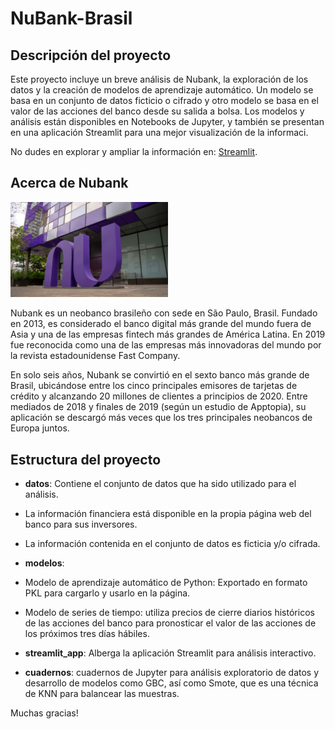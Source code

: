 # NuBank-Brasil

## Descripción del proyecto

Este proyecto incluye un breve análisis de Nubank, la exploración de los datos y la creación de modelos de aprendizaje automático. Un modelo se basa en un conjunto de datos ficticio o cifrado y otro modelo se basa en el valor de las acciones del banco desde su salida a bolsa.
Los modelos y análisis están disponibles en Notebooks de Jupyter, y también se presentan en una aplicación Streamlit para una mejor visualización de la informaci.

No dudes en explorar y ampliar la información en: [Streamlit](https://nubank-brasil.streamlit.app/).

## Acerca de Nubank

<img src="Images/nubanksede.jpeg" alt="Nubank" width="50%">

Nubank es un neobanco brasileño con sede en São Paulo, Brasil. Fundado en 2013, es considerado el banco digital más grande del mundo fuera de Asia y una de las empresas fintech más grandes de América Latina. En 2019 fue reconocida como una de las empresas más innovadoras del mundo por la revista estadounidense Fast Company.

En solo seis años, Nubank se convirtió en el sexto banco más grande de Brasil, ubicándose entre los cinco principales emisores de tarjetas de crédito y alcanzando 20 millones de clientes a principios de 2020. Entre mediados de 2018 y finales de 2019 (según un estudio de Apptopia), su aplicación se descargó más veces que los tres principales neobancos de Europa juntos.

## Estructura del proyecto

- **datos**: Contiene el conjunto de datos que ha sido utilizado para el análisis.
 - La información financiera está disponible en la propia página web del banco para sus inversores.
 - La información contenida en el conjunto de datos es ficticia y/o cifrada.
   
- **modelos**:
 - Modelo de aprendizaje automático de Python: Exportado en formato PKL para cargarlo y usarlo en la página.
 - Modelo de series de tiempo: utiliza precios de cierre diarios históricos de las acciones del banco para pronosticar el valor de las acciones de los próximos tres días hábiles.
- **streamlit_app**: Alberga la aplicación Streamlit para análisis interactivo.
- **cuadernos**: cuadernos de Jupyter para análisis exploratorio de datos y desarrollo de modelos como GBC, así como Smote, que es una técnica de KNN para balancear las muestras.

Muchas gracias!
